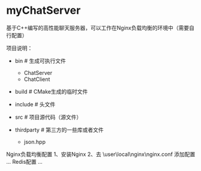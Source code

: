 # myChatServer
基于C++编写的高性能聊天服务器，可以工作在Nginx负载均衡的环境中（需要自行配置）

项目说明：
- bin # 生成可执行文件
  - ChatServer
  - ChatClient
- build # CMake生成的临时文件

- include #  头文件

- src # 项目源代码（源文件）

- thirdparty # 第三方的一些库或者文件
  - json.hpp

Nginx负载均衡配置
1、安装Nginx
2、去 \user\local\nginx\nginx.conf 添加配置
...
Redis配置
...
